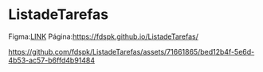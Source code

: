 # ListadeTarefas

Figma:<a href="https://www.figma.com/file/nng77fP4MYCGZ6iatL0iG6/Lista-de-Tarefas?type=design&node-id=0%3A1&mode=design&t=vbPMhvQAov0KgHct-1" target="_blank">LINK</a>
Página:https://fdspk.github.io/ListadeTarefas/


https://github.com/fdspk/ListadeTarefas/assets/71661865/bed12b4f-5e6d-4b53-ac57-b6ffd4b91484

